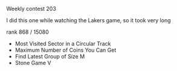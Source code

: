 Weekly contest 203

I did this one while watching the Lakers game, so it took very long

rank 868 / 15080

- Most Visited Sector in a Circular Track
- Maximum Number of Coins You Can Get
- Find Latest Group of Size M
- Stone Game V